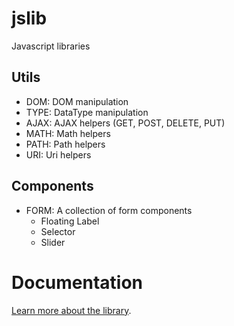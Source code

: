 # jslib
Javascript libraries

## Utils
- DOM: DOM manipulation
- TYPE: DataType manipulation
- AJAX: AJAX helpers (GET, POST, DELETE, PUT)
- MATH: Math helpers
- PATH: Path helpers
- URI: Uri helpers

## Components
- FORM: A collection of form components 
  - Floating Label
  - Selector
  - Slider

# Documentation
[Learn more about the library](https://protolabo.github.io/jslib/index.html).